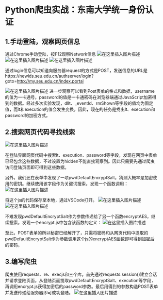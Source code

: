 # Python爬虫实战：东南大学统一身份认证
## 1.手动登陆，观察网页信息
通过Chrome手动登陆，按F12观察Network信息
![在这里插入图片描述](https://img-blog.csdnimg.cn/20201024133258798.png?x-oss-process=image/watermark,type_ZmFuZ3poZW5naGVpdGk,shadow_10,text_aHR0cHM6Ly9ibG9nLmNzZG4ubmV0L3dlaXhpbl80MzAyMjI1MQ==,size_16,color_FFFFFF,t_70#pic_center)
![在这里插入图片描述](https://img-blog.csdnimg.cn/20201024133320175.png?x-oss-process=image/watermark,type_ZmFuZ3poZW5naGVpdGk,shadow_10,text_aHR0cHM6Ly9ibG9nLmNzZG4ubmV0L3dlaXhpbl80MzAyMjI1MQ==,size_16,color_FFFFFF,t_70#pic_center)
![在这里插入图片描述](https://img-blog.csdnimg.cn/2020102413344813.png?x-oss-process=image/watermark,type_ZmFuZ3poZW5naGVpdGk,shadow_10,text_aHR0cHM6Ly9ibG9nLmNzZG4ubmV0L3dlaXhpbl80MzAyMjI1MQ==,size_16,color_FFFFFF,t_70#pic_center)

通过login信息可以知道向服务器request的方式是POST，发送信息的URL是https://newids.seu.edu.cn/authserver/login?goto=http://my.seu.edu.cn/index.portal

![在这里插入图片描述](https://img-blog.csdnimg.cn/20201024133340322.png?x-oss-process=image/watermark,type_ZmFuZ3poZW5naGVpdGk,shadow_10,text_aHR0cHM6Ly9ibG9nLmNzZG4ubmV0L3dlaXhpbl80MzAyMjI1MQ==,size_16,color_FFFFFF,t_70#pic_center)
进一步观察可以看到Post表单的格式和数据，username的值为一卡通号，password的值是一卡通密码在浏览器端通过JavaScript加密得到的数据。经过多次实验发现，dllt、_eventId、rmShown等字段的值均为固定值，而lt和execution的值会发生变换。因此，现在的任务是找出lt、execution和password的加密方式。

## 2.搜索网页代码寻找线索
![在这里插入图片描述](https://img-blog.csdnimg.cn/20201024133523167.png#pic_center)

在登陆界面网页代码中搜索lt、execution、password等字段，发现在网页中表单已经包含这些数据，不过设置为hidden不能直接观察到。因此只需要先通过爬虫访问登陆页面即可得到这些数据。

另外，我们还在表单中发现了一项pwdDefaultEncryptSalt，猜测大概率是加密使用的密钥。继续使用该字段作为关键词搜索，发现一个函数调用：
![在这里插入图片描述](https://img-blog.csdnimg.cn/20201024133554126.png#pic_center)

将这个js的代码保存至本地，通过VSCode打开。
![在这里插入图片描述](https://img-blog.csdnimg.cn/20201024133612513.png#pic_center)
![在这里插入图片描述](https://img-blog.csdnimg.cn/20201024133624352.png#pic_center)


不难发现pwdDefaultEncryptSalt作为参数传递给了另一个函数encryptAES，继续搜索，发现一个encrypt.js中包含该函数的定义：
![在这里插入图片描述](https://img-blog.csdnimg.cn/20201024133637198.png?x-oss-process=image/watermark,type_ZmFuZ3poZW5naGVpdGk,shadow_10,text_aHR0cHM6Ly9ibG9nLmNzZG4ubmV0L3dlaXhpbl80MzAyMjI1MQ==,size_16,color_FFFFFF,t_70#pic_center)


至此，POST表单的所以秘密已经解开了，只需将密码和从网页代码中提取的pwdDefaultEncryptSalt作为参数调用这个js的encryptAES函数即可得到加密后的密码。

## 3.编写爬虫

爬虫使用requests、re、execjs和三个库。首先通过requests.session()建立会话并请求登陆页面，从登陆页面提取pwdDefaultEncryptSalt、execution等字段，再调用encrypt.js获得加密后的password参数。最后用得到的参数构造POST表单并发送传递给服务器即可成功登陆。
![在这里插入图片描述](https://img-blog.csdnimg.cn/20201024133648613.png#pic_center)
